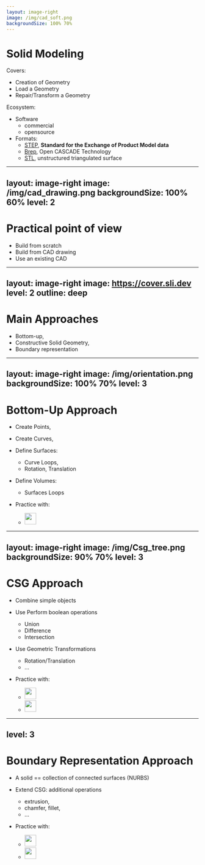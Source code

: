 ```yaml
---
layout: image-right
image: /img/cad_soft.png
backgroundSize: 100% 70%
---
```



# Solid Modeling

Covers:
- Creation of Geometry
- Load a Geometry
- Repair/Transform a Geometry

Ecosystem:
- Software
  - commercial
  - opensource
- Formats:
  - [STEP](https://en.wikipedia.org/wiki/ISO_10303), **Standard for the Exchange of Product Model data**
  - [Brep](https://dev.opencascade.org/doc/occt-6.7.0/overview/html/occt_brep_format.html), Open CASCADE Technology
  - [STL](https://en.wikipedia.org/wiki/STL_(file_format)), unstructured triangulated surface

<!--add references for format -->

---
layout: image-right
image: /img/cad_drawing.png
backgroundSize: 100% 60%
level: 2
---

# Practical point of view

- Build from scratch
- Build from CAD drawing
- Use an existing  CAD 



---
layout: image-right
image: https://cover.sli.dev
level: 2
outline: deep
---

# Main Approaches

- Bottom-up,
- Constructive Solid Geometry,
- Boundary representation


---
layout: image-right
image: /img/orientation.png
backgroundSize: 100% 70%
level: 3
---

# Bottom-Up Approach

- Create Points,
- Create Curves,
- Define Surfaces:
  - Curve Loops,
  - Rotation, Translation
- Define Volumes:
  - Surfaces Loops

- Practice with:
  - [<img src="/img/Gmsh.png" width=30 height=30/>](https://trophime.github.io/gmsh-tuto/) 


---
layout: image-right
image: /img/Csg_tree.png
backgroundSize: 90% 70%
level: 3
---
# CSG Approach

- Combine simple objects
- Use Perform boolean operations 
  - Union
  - Difference
  - Intersection
- Use Geometric Transformations
  - Rotation/Translation
  - ...


- Practice with:
  -  [<img src="/img/Gmsh.png" width=30 height=30/>](https://trophime.github.io/gmsh-tuto/) 
  -  [<img src="/img/Salome.jpg" width=30 height=30/>](https://trophime.github.io/salome-tutorial/)

<!--References: Algo: wikipedia ?? -->

---
level: 3
---
# Boundary Representation Approach

- A solid == collection of connected surfaces (NURBS)
- Extend CSG: additional operations
  - extrusion, 
  - chamfer, fillet, 
  - ...

- Practice with:
  -  [<img src="/img/Gmsh.png" width=30 height=30/>](https://trophime.github.io/gmsh-tuto/) 
  -  [<img src="/img/Salome.jpg" width=30 height=30/>](https://trophime.github.io/salome-tutorial/)


<!-- Constraints -->
<!-- References: - Nurbs, - Gmsh: use ruled surface -->
